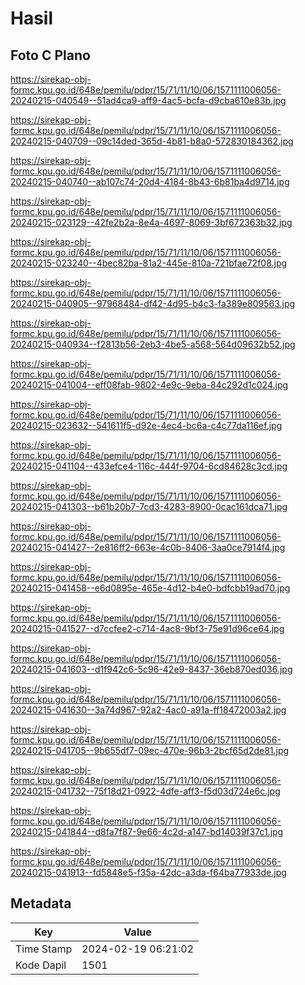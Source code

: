 # Hasil

## Foto C Plano

https://sirekap-obj-formc.kpu.go.id/648e/pemilu/pdpr/15/71/11/10/06/1571111006056-20240215-040549--51ad4ca9-aff9-4ac5-bcfa-d9cba610e83b.jpg

https://sirekap-obj-formc.kpu.go.id/648e/pemilu/pdpr/15/71/11/10/06/1571111006056-20240215-040709--09c14ded-365d-4b81-b8a0-572830184362.jpg

https://sirekap-obj-formc.kpu.go.id/648e/pemilu/pdpr/15/71/11/10/06/1571111006056-20240215-040740--ab107c74-20d4-4184-8b43-6b81ba4d9714.jpg

https://sirekap-obj-formc.kpu.go.id/648e/pemilu/pdpr/15/71/11/10/06/1571111006056-20240215-023129--42fe2b2a-8e4a-4697-8069-3bf672363b32.jpg

https://sirekap-obj-formc.kpu.go.id/648e/pemilu/pdpr/15/71/11/10/06/1571111006056-20240215-023240--4bec82ba-81a2-445e-810a-721bfae72f08.jpg

https://sirekap-obj-formc.kpu.go.id/648e/pemilu/pdpr/15/71/11/10/06/1571111006056-20240215-040905--97968484-df42-4d95-b4c3-fa389e809563.jpg

https://sirekap-obj-formc.kpu.go.id/648e/pemilu/pdpr/15/71/11/10/06/1571111006056-20240215-040934--f2813b56-2eb3-4be5-a568-564d09632b52.jpg

https://sirekap-obj-formc.kpu.go.id/648e/pemilu/pdpr/15/71/11/10/06/1571111006056-20240215-041004--eff08fab-9802-4e9c-9eba-84c292d1c024.jpg

https://sirekap-obj-formc.kpu.go.id/648e/pemilu/pdpr/15/71/11/10/06/1571111006056-20240215-023632--541611f5-d92e-4ec4-bc6a-c4c77da116ef.jpg

https://sirekap-obj-formc.kpu.go.id/648e/pemilu/pdpr/15/71/11/10/06/1571111006056-20240215-041104--433efce4-116c-444f-9704-6cd84628c3cd.jpg

https://sirekap-obj-formc.kpu.go.id/648e/pemilu/pdpr/15/71/11/10/06/1571111006056-20240215-041303--b61b20b7-7cd3-4283-8900-0cac161dca71.jpg

https://sirekap-obj-formc.kpu.go.id/648e/pemilu/pdpr/15/71/11/10/06/1571111006056-20240215-041427--2e816ff2-663e-4c0b-8406-3aa0ce7914f4.jpg

https://sirekap-obj-formc.kpu.go.id/648e/pemilu/pdpr/15/71/11/10/06/1571111006056-20240215-041458--e6d0895e-465e-4d12-b4e0-bdfcbb19ad70.jpg

https://sirekap-obj-formc.kpu.go.id/648e/pemilu/pdpr/15/71/11/10/06/1571111006056-20240215-041527--d7ccfee2-c714-4ac8-9bf3-75e91d96ce64.jpg

https://sirekap-obj-formc.kpu.go.id/648e/pemilu/pdpr/15/71/11/10/06/1571111006056-20240215-041603--d1f942c6-5c96-42e9-8437-36eb870ed036.jpg

https://sirekap-obj-formc.kpu.go.id/648e/pemilu/pdpr/15/71/11/10/06/1571111006056-20240215-041630--3a74d967-92a2-4ac0-a91a-ff18472003a2.jpg

https://sirekap-obj-formc.kpu.go.id/648e/pemilu/pdpr/15/71/11/10/06/1571111006056-20240215-041705--9b655df7-09ec-470e-96b3-2bcf65d2de81.jpg

https://sirekap-obj-formc.kpu.go.id/648e/pemilu/pdpr/15/71/11/10/06/1571111006056-20240215-041732--75f18d21-0922-4dfe-aff3-f5d03d724e6c.jpg

https://sirekap-obj-formc.kpu.go.id/648e/pemilu/pdpr/15/71/11/10/06/1571111006056-20240215-041844--d8fa7f87-9e66-4c2d-a147-bd14039f37c1.jpg

https://sirekap-obj-formc.kpu.go.id/648e/pemilu/pdpr/15/71/11/10/06/1571111006056-20240215-041913--fd5848e5-f35a-42dc-a3da-f64ba77933de.jpg


## Metadata

| Key        | Value               |
| ---------- | ------------------- |
| Time Stamp | 2024-02-19 06:21:02 |
| Kode Dapil | 1501                |



